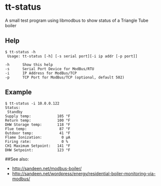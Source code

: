 # tt-status
A small test program using libmodbus to show status of a Triangle Tube boiler

## Help

    $ tt-status -h
     Usage: tt-status [-h] [-s serial port][-i ip addr [-p port]]
    
    -h      Show this help
    -s      Serial Port Device for ModBus/RTU
    -i      IP Address for ModBus/TCP
    -p      TCP Port for ModBus/TCP (optional, default 502)

## Example
    $ tt-status -i 10.0.0.122
    Status:
     Standby
    Supply temp:            105 °F
    Return temp:            100 °F
    DHW Storage temp:       118 °F
    Flue temp:               87 °F
    Outdoor temp:            41 °F
    Flame Ionization:         0 μA
    Firing rate:              0 %
    CH1 Maximum Setpoint:   141 °F
    DHW Setpoint:           123 °F

##See also:
* http://sandeen.net/modbus-boiler/
* http://sandeen.net/wordpress/energy/residential-boiler-monitoring-via-modbus/

